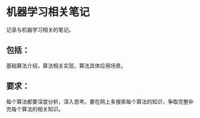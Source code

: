 # 机器学习相关笔记

记录与机器学习相关的笔记。

## 包括：

基础算法介绍，算法相关实现，算法具体应用场景。

## 要求：

每个算法都要深度分析，深入思考。要在网上多搜索每个算法的知识，争取完整补充每个算法的相关知识。
